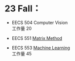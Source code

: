 # 23 Fall： 

- EECS 504 Computer Vision   
   工作量 20
   
- EECS 551 [Matrix Method](https://atlas.ai.umich.edu/course/EECS%20551/) 


- EECS 553 [Machine Learning]()  
   工作量 45 

